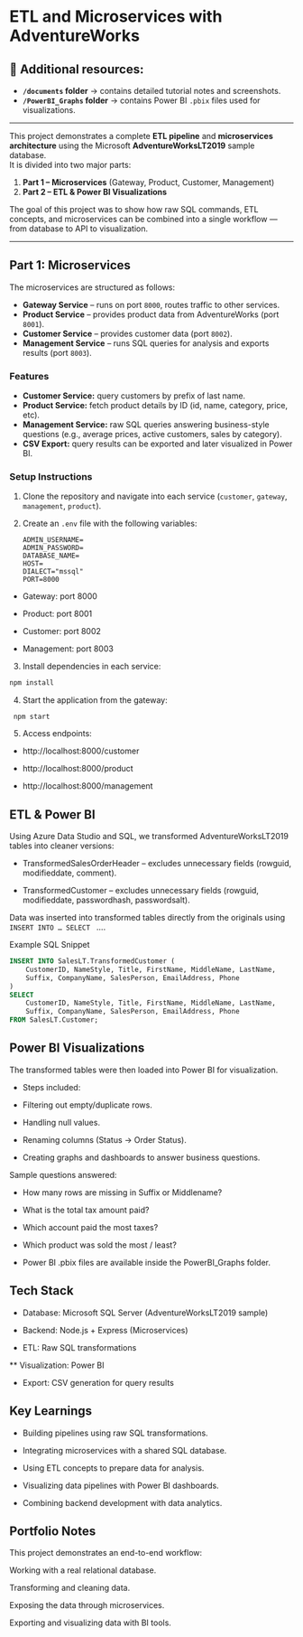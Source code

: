 # ETL and Microservices with AdventureWorks

## 📂 Additional resources:

- **`/documents` folder** → contains detailed tutorial notes and screenshots.
- **`/PowerBI_Graphs` folder** → contains Power BI `.pbix` files used for visualizations.

---

This project demonstrates a complete **ETL pipeline** and **microservices architecture** using the Microsoft **AdventureWorksLT2019** sample database.  
It is divided into two major parts:

1. **Part 1 – Microservices** (Gateway, Product, Customer, Management)
2. **Part 2 – ETL & Power BI Visualizations**

The goal of this project was to show how raw SQL commands, ETL concepts, and microservices can be combined into a single workflow — from database to API to visualization.

---

## Part 1: Microservices

The microservices are structured as follows:

- **Gateway Service** – runs on port `8000`, routes traffic to other services.
- **Product Service** – provides product data from AdventureWorks (port `8001`).
- **Customer Service** – provides customer data (port `8002`).
- **Management Service** – runs SQL queries for analysis and exports results (port `8003`).

### Features

- **Customer Service:** query customers by prefix of last name.
- **Product Service:** fetch product details by ID (id, name, category, price, etc).
- **Management Service:** raw SQL queries answering business-style questions (e.g., average prices, active customers, sales by category).
- **CSV Export:** query results can be exported and later visualized in Power BI.

### Setup Instructions

1. Clone the repository and navigate into each service (`customer`, `gateway`, `management`, `product`).
2. Create an `.env` file with the following variables:

   ```env
   ADMIN_USERNAME=
   ADMIN_PASSWORD=
   DATABASE_NAME=
   HOST=
   DIALECT="mssql"
   PORT=8000
   ```

- Gateway: port 8000

- Product: port 8001

- Customer: port 8002

- Management: port 8003

3. Install dependencies in each service:

```bash
npm install
```

4. Start the application from the gateway:

` npm start`

5. Access endpoints:

- http://localhost:8000/customer

- http://localhost:8000/product

- http://localhost:8000/management

## ETL & Power BI

Using Azure Data Studio and SQL, we transformed AdventureWorksLT2019 tables into cleaner versions:

- TransformedSalesOrderHeader – excludes unnecessary fields (rowguid, modifieddate, comment).

- TransformedCustomer – excludes unnecessary fields (rowguid, modifieddate, passwordhash, passwordsalt).

Data was inserted into transformed tables directly from the originals using `INSERT INTO … SELECT ` ….

Example SQL Snippet

```sql
INSERT INTO SalesLT.TransformedCustomer (
    CustomerID, NameStyle, Title, FirstName, MiddleName, LastName,
    Suffix, CompanyName, SalesPerson, EmailAddress, Phone
)
SELECT
    CustomerID, NameStyle, Title, FirstName, MiddleName, LastName,
    Suffix, CompanyName, SalesPerson, EmailAddress, Phone
FROM SalesLT.Customer;
```

## Power BI Visualizations

The transformed tables were then loaded into Power BI for visualization.

- Steps included:

- Filtering out empty/duplicate rows.

- Handling null values.

- Renaming columns (Status → Order Status).

- Creating graphs and dashboards to answer business questions.

Sample questions answered:

- How many rows are missing in Suffix or Middlename?

- What is the total tax amount paid?

- Which account paid the most taxes?

- Which product was sold the most / least?

- Power BI .pbix files are available inside the PowerBI_Graphs folder.

## Tech Stack

- Database: Microsoft SQL Server (AdventureWorksLT2019 sample)

- Backend: Node.js + Express (Microservices)

- ETL: Raw SQL transformations

\*\* Visualization: Power BI

- Export: CSV generation for query results

## Key Learnings

- Building pipelines using raw SQL transformations.

- Integrating microservices with a shared SQL database.

- Using ETL concepts to prepare data for analysis.

- Visualizing data pipelines with Power BI dashboards.

- Combining backend development with data analytics.

## Portfolio Notes

This project demonstrates an end-to-end workflow:

Working with a real relational database.

Transforming and cleaning data.

Exposing the data through microservices.

Exporting and visualizing data with BI tools.
